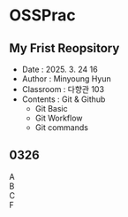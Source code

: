 # OSSPrac
## My Frist Reopsitory  
- Date : 2025. 3. 24 16  
- Author : Minyoung Hyun  
- Classroom : 다향관 103  
- Contents : Git & Github
    - Git Basic
    - Git Workflow
    - Git commands

## 0326
A  
B  
C  
F  